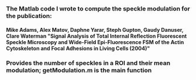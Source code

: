 ### The Matlab code I wrote to compute the speckle modulation for the publication:

#### Mike Adams, Alex Matov, Daphne Yarar, Steph Gupton, Gaudy Danuser, Clare Waterman "Signal Analysis of Total Internal Reflection Fluorescent Speckle Microscopy and Wide-Field Epi-Fluorescence FSM of the Actin Cytoskeleton and Focal Adhesions in Living Cells (2004)"

### Provides the number of speckles in a ROI and their mean modulation; getModulation.m is the main function 

